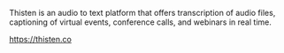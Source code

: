 Thisten is an audio to text platform that offers transcription of audio files, captioning of virtual events, conference calls, and webinars in real time.

https://thisten.co
